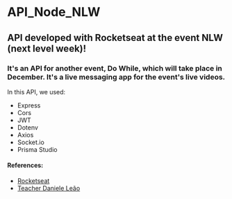 # API_Node_NLW

## API developed with Rocketseat at the event NLW (next level week)!


### It's an API for another event, Do While, which will take place in December. It's a live messaging app for the event's live videos.


In this API, we used:
* Express
* Cors
* JWT
* Dotenv
* Axios
* Socket.io
* Prisma Studio



#### References: 

* [Rocketseat](https://www.linkedin.com/school/rocketseat)
* [Teacher Daniele Leão](https://www.linkedin.com/in/danieleleaoevangelista)
